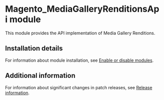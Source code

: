 # Magento_MediaGalleryRenditionsApi module

This module provides the API implementation of Media Gallery Renditions.

## Installation details

For information about module installation, see [Enable or disable modules](https://experienceleague.adobe.com/en/docs/commerce-operations/installation-guide/tutorials/manage-modules).

## Additional information

For information about significant changes in patch releases, see [Release information](https://experienceleague.adobe.com/en/docs/commerce-operations/release/notes/overview).
